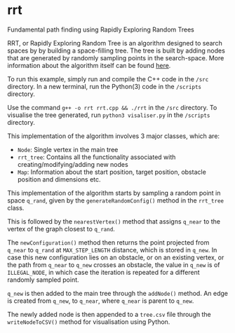 # rrt
Fundamental path finding using Rapidly Exploring Random Trees

RRT, or Rapidly Exploring Random Tree is an algorithm designed to search spaces by by building a space-filling tree. The tree is built by adding nodes that are generated by randomly sampling points in the search-space. More information about the algorithm itself can be found [here](https://en.wikipedia.org/wiki/Rapidly-exploring_random_tree).

To run this example, simply run and compile the C++ code in the `/src` directory. In a new terminal, run the Python(3) code in the `/scripts` directory.

Use the command `g++ -o rrt rrt.cpp && ./rrt` in the `/src` directory.
To visualise the tree generated, run `python3 visaliser.py` in the `/scripts` directory.

This implementation of the algorithm involves 3 major classes, which are:
- `Node`: Single vertex in the main tree
- `rrt_tree`: Contains all the functionality associated with creating/modifying/adding new nodes
- `Map`: Information about the start position, target position, obstacle position and dimensions etc.

This implementation of the algorithm starts by sampling a random point in space `q_rand`, given by the `generateRandomConfig()` method in the `rrt_tree` class.

This is followed by the `nearestVertex()` method that assigns `q_near` to the vertex of the graph closest to `q_rand`.

The `newConfiguration()` method then returns the point projected from `q_near` to `q_rand` at `MAX_STEP_LENGTH` distance, which is stored in `q_new`. In case this new configuration lies on an obstacle, or on an existing vertex, or the path from `q_near` to `q_new` crosses an obstacle, the value in `q_new` is of `ILLEGAL_NODE`, in which case the iteration is repeated for a different randomly sampled point.

`q_new` is then added to the main tree through the `addNode()` method. An edge is created from `q_new`, to `q_near`, where `q_near` is parent to `q_new`.

The newly added node is then appended to a `tree.csv` file through the `writeNodeToCSV()` method for visualisation using Python.
